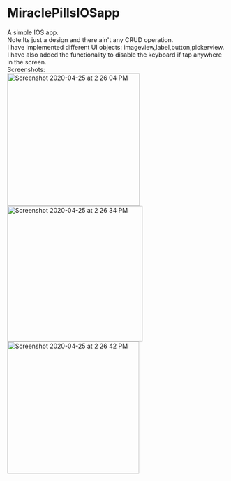 # MiraclePillsIOSapp
A simple IOS app.<br/>
Note:Its just a design and there ain't any CRUD operation.<br/>
I have implemented different UI objects: imageview,label,button,pickerview.<br/>
I have also added the functionality to disable the keyboard if tap anywhere in the screen.<br/>
Screenshots: <br/>
<img width="303" alt="Screenshot 2020-04-25 at 2 26 04 PM" src="https://user-images.githubusercontent.com/33853459/80287778-3f017a80-8701-11ea-9462-407684a129c2.png">
<img width="310" alt="Screenshot 2020-04-25 at 2 26 34 PM" src="https://user-images.githubusercontent.com/33853459/80287780-3f9a1100-8701-11ea-9d26-f56e6c590f0a.png">
<img width="302" alt="Screenshot 2020-04-25 at 2 26 42 PM" src="https://user-images.githubusercontent.com/33853459/80287779-3f017a80-8701-11ea-92fe-e5ba7063fe38.png">
